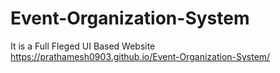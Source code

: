 # Event-Organization-System
It is  a Full Fleged UI Based  Website
https://prathamesh0903.github.io/Event-Organization-System/
